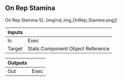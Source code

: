 ## On Rep Stamina
On Rep Stamina
![[../img/nd_img_OnRep_Stamina.png]]

|Inputs||
|--|--|
| In | Exec |
| Target | Stats Component Object Reference |

|Outputs||
|--|--|
| Out | Exec |
